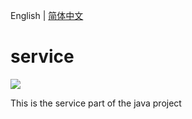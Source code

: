 English | [简体中文](./README_zh-CN.md)

# service

[![](https://img.shields.io/badge/java-1.8.0-fb9d40.svg?style=flat-square)](https://www.oracle.com/technetwork/java/javase/downloads/index.html)

This is the service part of the java project
